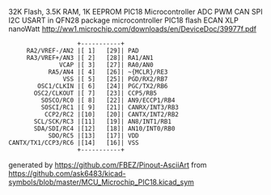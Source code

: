 32K Flash, 3.5K RAM, 1K EEPROM PIC18 Microcontroller ADC PWM CAN SPI I2C USART in QFN28 package
microcontroller PIC18 flash ECAN XLP nanoWatt
http://ww1.microchip.com/downloads/en/DeviceDoc/39977f.pdf


	                   +-----------+
	     RA2/VREF-/AN2 |[ 1]   [29]| PAD
	     RA3/VREF+/AN3 |[ 2]   [28]| RA1/AN1
	              VCAP |[ 3]   [27]| RA0/AN0
	           RA5/AN4 |[ 4]   [26]| ~{MCLR}/RE3
	               VSS |[ 5]   [25]| PGD/RX2/RB7
	        OSC1/CLKIN |[ 6]   [24]| PGC/TX2/RB6
	       OSC2/CLKOUT |[ 7]   [23]| CCP5/RB5
	         SOSCO/RC0 |[ 8]   [22]| AN9/ECCP1/RB4
	         SOSCI/RC1 |[ 9]   [21]| CANRX/INT3/RB3
	          CCP2/RC2 |[10]   [20]| CANTX/INT2/RB2
	       SCL/SCK/RC3 |[11]   [19]| AN8/INT1/RB1
	       SDA/SDI/RC4 |[12]   [18]| AN10/INT0/RB0
	           SDO/RC5 |[13]   [17]| VDD
	CANTX/TX1/CCP3/RC6 |[14]   [16]| VSS
	                   +-----------+


generated by https://github.com/FBEZ/Pinout-AsciiArt from https://github.com/ask6483/kicad-symbols/blob/master/MCU_Microchip_PIC18.kicad_sym